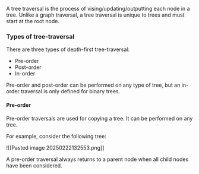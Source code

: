 A tree traversal is the process of vising/updating/outputting each node in a tree. Unlike a graph traversal, a tree traversal is unique to trees and must start at the root node.

### Types of tree-traversal

There are three types of depth-first tree-traversal:
- Pre-order
- Post-order
- In-order

Pre-order and post-order can be performed on any type of tree, but an in-order traversal is only defined for binary trees.

#### Pre-order

Pre-order traversals are used for copying a tree. It can be performed on any tree.

For example, consider the following tree:

![[Pasted image 20250222132553.png]]

A pre-order traversal always returns to a parent node when all child nodes have been considered.
